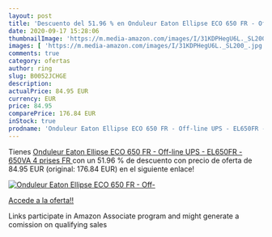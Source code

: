 ```yaml
---
layout: post
title: 'Descuento del 51.96 % en Onduleur Eaton Ellipse ECO 650 FR - Off-'
date: 2020-09-17 15:28:06
thumbnailImage: 'https://m.media-amazon.com/images/I/31KDPHegU6L._SL200_.jpg'
images: [ 'https://m.media-amazon.com/images/I/31KDPHegU6L._SL200_.jpg' ]
comments: true
category: ofertas
author: ring
slug: B0052JCHGE
description:
actualPrice: 84.95 EUR
currency: EUR
price: 84.95
comparePrice: 176.84 EUR
inStock: true
prodname: 'Onduleur Eaton Ellipse ECO 650 FR - Off-line UPS - EL650FR - 650VA  4 prises FR '
---
```


Tienes [Onduleur Eaton Ellipse ECO 650 FR - Off-line UPS - EL650FR - 650VA  4 prises FR ](https://www.amazon.fr/dp/B0052JCHGE/?tag=tolees0d-21) con un 51.96 % de descuento con precio de oferta de 84.95 EUR (original: 176.84 EUR) en el siguiente enlace!

[![Onduleur Eaton Ellipse ECO 650 FR - Off-](https://m.media-amazon.com/images/I/31KDPHegU6L._SL200_.jpg)](https://www.amazon.fr/dp/B0052JCHGE/?tag=tolees0d-21)

[Accede a la oferta!!](https://www.amazon.fr/dp/B0052JCHGE/?tag=tolees0d-21)

Links participate in Amazon Associate program and might generate a comission on qualifying sales


